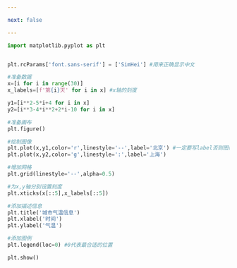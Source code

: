 ```yaml
---

next: false

---
```




<BlogInfo id="542" title="20.添加图例" author="白日梦想猿" pv=0 read_times=0 pre_cost_time="0分28秒" category="matplotlib学习" tag_list="['matplotlib学习']" create_time="2021.08.19 15:04:26" update_time="2021.08.19 15:23:24" />

```python
import matplotlib.pyplot as plt


plt.rcParams['font.sans-serif'] = ['SimHei'] #用来正确显示中文

#准备数据
x=[i for i in range(30)]
x_labels=[f'第{i}天' for i in x] #x轴的刻度

y1=[i**2-5*i+4 for i in x]
y2=[i**3-4*i**2+2*i-10 for i in x]

#准备画布
plt.figure()

#绘制图像
plt.plot(x,y1,color='r',linestyle='--',label='北京') #一定要写label否则图例无法正常显示
plt.plot(x,y2,color='g',linestyle=':',label='上海')

#增加网格
plt.grid(linestyle='--',alpha=0.5)

#为x,y轴分别设置刻度
plt.xticks(x[::5],x_labels[::5])

#添加描述信息
plt.title('城市气温信息')
plt.xlabel('时间')
plt.ylabel('气温')

#添加图例
plt.legend(loc=0) #0代表最合适的位置

plt.show()
```



<ActionBox />
